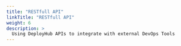```yaml
---
title: "RESTfull API"
linkTitle: "RESTfull API"
weight: 6
description: >
  Using DeployHub APIs to integrate with external DevOps Tools
---
```



